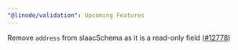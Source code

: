 ```yaml
---
"@linode/validation": Upcoming Features
---
```


Remove `address` from slaacSchema as it is a read-only field ([#12778](https://github.com/linode/manager/pull/12778))
